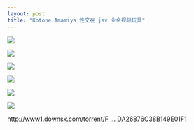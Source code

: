 ```yaml
---
layout: post
title: "Kotone Amamiya 性交在 jav 业余视频玩具"
---
```

![](http://p.usxpic.com/btimg/upload/image/20180614/61406100727.jpg)

![](http://p.usxpic.com/btimg/upload/image/20180614/61406100728.jpg)

![](http://p.usxpic.com/btimg/upload/image/20180614/61406100729.jpg)

![](http://p.usxpic.com/btimg/upload/image/20180614/61406100730.jpg)

![](http://p.usxpic.com/btimg/upload/image/20180614/61406100731.jpg)

![](http://p.usxpic.com/btimg/upload/image/20180614/61406100732.jpg)

[http://www1.downsx.com/torrent/F ... DA26876C38B149E01F1](http://www1.downsx.com/torrent/FE61AD51B24963436E4ACDA26876C38B149E01F1)
